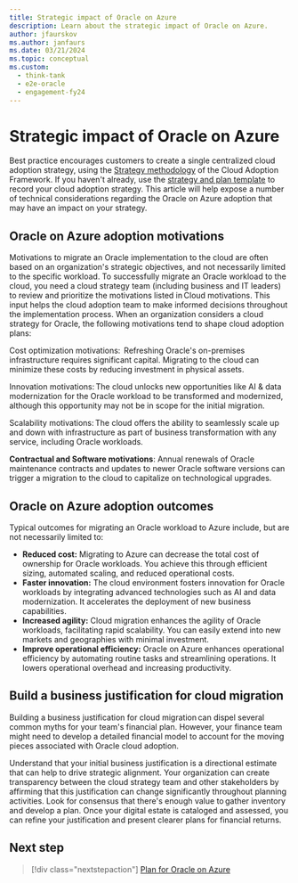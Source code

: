 ```yaml
---
title: Strategic impact of Oracle on Azure
description: Learn about the strategic impact of Oracle on Azure.
author: jfaurskov
ms.author: janfaurs
ms.date: 03/21/2024
ms.topic: conceptual
ms.custom: 
  - think-tank
  - e2e-oracle
  - engagement-fy24
--- 
```


# Strategic impact of Oracle on Azure

Best practice encourages customers to create a single centralized cloud adoption strategy, using the [Strategy methodology](/azure/cloud-adoption-framework/strategy) of the Cloud Adoption Framework. If you haven't already, use the [strategy and plan template](https://raw.githubusercontent.com/microsoft/CloudAdoptionFramework/master/plan/cloud-adoption-framework-strategy-and-plan-template.docx) to record your cloud adoption strategy. This article will help expose a number of technical considerations regarding the Oracle on Azure adoption that may have an impact on your strategy.

## Oracle on Azure adoption motivations

Motivations to migrate an Oracle implementation to the cloud are often based on an organization's strategic objectives, and not necessarily limited to the specific workload. To successfully migrate an Oracle workload to the cloud, you need a cloud strategy team (including business and IT leaders) to review and prioritize the motivations listed in Cloud motivations. This input helps the cloud adoption team to make informed decisions throughout the implementation process. When an organization considers a cloud strategy for Oracle, the following motivations tend to shape cloud adoption plans:

Cost optimization motivations:  Refreshing Oracle's on-premises infrastructure requires significant capital. Migrating to the cloud can minimize these costs by reducing investment in physical assets.

Innovation motivations: The cloud unlocks new opportunities like AI & data modernization for the Oracle workload to be transformed and modernized, although this opportunity may not be in scope for the initial migration.

Scalability motivations: The cloud offers the ability to seamlessly scale up and down with infrastructure as part of business transformation with any service, including Oracle workloads.

**Contractual and Software motivations**: Annual renewals of Oracle maintenance contracts and updates to newer Oracle software versions can trigger a migration to the cloud to capitalize on technological upgrades.  

## Oracle on Azure adoption outcomes

Typical outcomes for migrating an Oracle workload to Azure include, but are not necessarily limited to:

- **Reduced cost:** Migrating to Azure can decrease the total cost of ownership for Oracle workloads. You achieve this through efficient sizing, automated scaling, and reduced operational costs.
- **Faster innovation:** The cloud environment fosters innovation for Oracle workloads by integrating advanced technologies such as AI and data modernization. It accelerates the deployment of new business capabilities.
- **Increased agility:** Cloud migration enhances the agility of Oracle workloads, facilitating rapid scalability. You can easily extend into new markets and geographies with minimal investment.
- **Improve operational efficiency:** Oracle on Azure enhances operational efficiency by automating routine tasks and streamlining operations. It lowers operational overhead and increasing productivity.

## Build a business justification for cloud migration

Building a business justification for cloud migration can dispel several common myths for your team's financial plan. However, your finance team might need to develop a detailed financial model to account for the moving pieces associated with Oracle cloud adoption.

Understand that your initial business justification is a directional estimate that can help to drive strategic alignment. Your organization can create transparency between the cloud strategy team and other stakeholders by affirming that this justification can change significantly throughout planning activities. Look for consensus that there's enough value to gather inventory and develop a plan. Once your digital estate is cataloged and assessed, you can refine your justification and present clearer plans for financial returns.

## Next step

> [!div class="nextstepaction"]
> [Plan for Oracle on Azure](oracle-landing-zone-plan.md)
